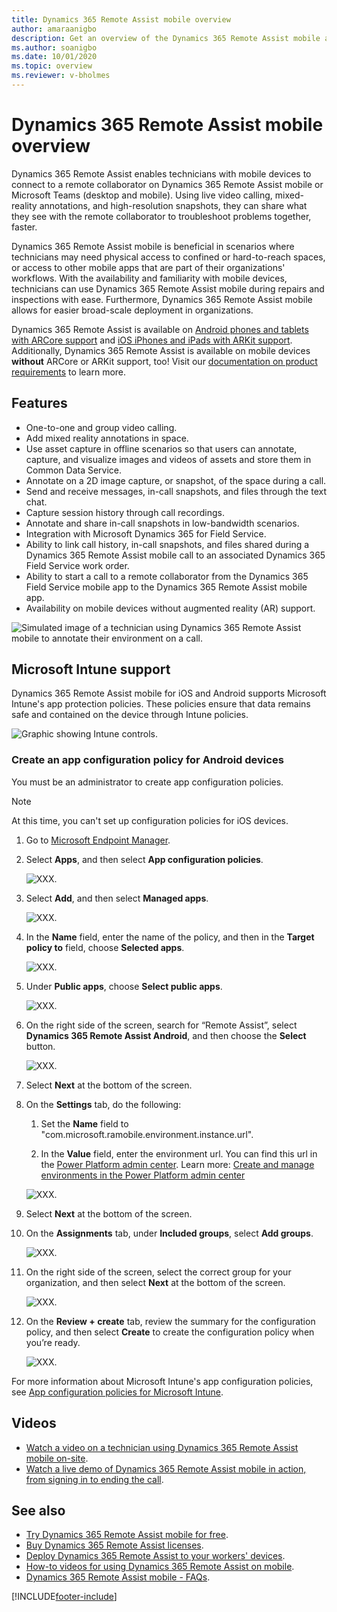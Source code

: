 ```yaml
---
title: Dynamics 365 Remote Assist mobile overview
author: amaraanigbo
description: Get an overview of the Dynamics 365 Remote Assist mobile app capabilities.
ms.author: soanigbo
ms.date: 10/01/2020
ms.topic: overview
ms.reviewer: v-bholmes
---
```


# Dynamics 365 Remote Assist mobile overview



Dynamics 365 Remote Assist enables technicians with mobile devices to connect to a remote collaborator on Dynamics 365 Remote Assist mobile or Microsoft Teams (desktop and mobile). Using live video calling, mixed-reality annotations, and high-resolution snapshots, they can share what they see with the remote collaborator to troubleshoot problems together, faster.

Dynamics 365 Remote Assist mobile is beneficial in scenarios where technicians may need physical access to confined or hard-to-reach spaces, or access to other mobile apps that are part of their organizations' workflows. With the availability and familiarity with mobile devices, technicians can use Dynamics 365 Remote Assist mobile during repairs and inspections with ease. Furthermore, Dynamics 365 Remote Assist mobile allows for easier broad-scale deployment in organizations.

Dynamics 365 Remote Assist is available on [Android phones and tablets with ARCore support](https://developers.google.com/ar/discover/supported-devices) and [iOS iPhones and iPads with ARKit support](https://developers.google.com/ar/discover/supported-devices#ios). Additionally, Dynamics 365 Remote Assist is available on mobile devices **without** ARCore or ARKit support, too! Visit our [documentation on product requirements](../requirements.md) to learn more.

## Features

- One-to-one and group video calling.
- Add mixed reality annotations in space.
- Use asset capture in offline scenarios so that users can annotate, capture, and visualize images and videos of assets and store them in Common Data Service. 
- Annotate on a 2D image capture, or snapshot, of the space during a call.
- Send and receive messages, in-call snapshots, and files through the text chat.
- Capture session history through call recordings.
- Annotate and share in-call snapshots in low-bandwidth scenarios.
- Integration with Microsoft Dynamics 365 for Field Service.
- Ability to link call history, in-call snapshots, and files shared during a Dynamics 365 Remote Assist mobile call to an associated Dynamics 365 Field Service work order.
- Ability to start a call to a remote collaborator from the Dynamics 365 Field Service mobile app to the Dynamics 365 Remote Assist mobile app.
- Availability on mobile devices without augmented reality (AR) support.

![Simulated image of a technician using Dynamics 365 Remote Assist mobile to annotate their environment on a call.](./media/ram-overview.png "Dynamics 365 Remote Assist mobile Overview")

## Microsoft Intune support

Dynamics 365 Remote Assist mobile for iOS and Android supports Microsoft Intune's app protection policies. These policies ensure that data remains safe and contained on the device through Intune policies.  

![Graphic showing Intune controls.](./media/RAM_IntuneControls.png)

### Create an app configuration policy for Android devices

You must be an administrator to create app configuration policies.

> [!NOTE]
> At this time, you can't set up configuration policies for iOS devices.

1. Go to [Microsoft Endpoint Manager](https://endpoint.microsoft.com/). 

2. Select **Apps**, and then select **App configuration policies**. 

    ![XXX.](./media/intune-1.jpg)

3. Select **Add**, and then select **Managed apps**. 

    ![XXX.](./media/intune-2.jpg)

4. In the **Name** field, enter the name of the policy, and then in the **Target policy to** field, choose **Selected apps**.  

    ![XXX.](./media/intune-3.jpg) 
    
5. Under **Public apps**, choose **Select public apps**. 

    ![XXX.](./media/intune-4.jpg)
    
7. On the right side of the screen, search for “Remote Assist”, select **Dynamics 365 Remote Assist Android**, and then choose the **Select** button. 

    ![XXX.](./media/intune-5.jpg)
    
8. Select **Next** at the bottom of the screen. 

9. On the **Settings** tab, do the following:

    1. Set the **Name** field to "com.microsoft.ramobile.environment.instance.url". 

    2. In the **Value** field, enter the environment url. You can find this url in the [Power Platform admin center](https://admin.powerplatform.microsoft.com). Learn more: [Create and manage environments in the Power Platform admin center](https://docs.microsoft.com/power-platform/admin/create-environment)

    ![XXX.](./media/intune-6.jpg)
    
9. Select **Next** at the bottom of the screen.

10. On the **Assignments** tab, under **Included groups**, select **Add groups**.

    ![XXX.](./media/intune-7.jpg)

11. On the right side of the screen, select the correct group for your organization, and then select **Next** at the bottom of the screen.

       ![XXX.](media/intune-8.jpg)
       
12. On the **Review + create** tab, review the summary for the configuration policy, and then select **Create** to create the configuration policy when you’re ready.

    ![XXX.](./media/intune-9.jpg)
    
For more information about Microsoft Intune's app configuration policies, see [App configuration policies for Microsoft Intune](https://docs.microsoft.com/mem/intune/apps/app-configuration-policies-overview). 

## Videos

- [Watch a video on a technician using Dynamics 365 Remote Assist mobile on-site](https://www.youtube.com/watch?v=J-C6GE2gFYw&t=27s).
- [Watch a live demo of Dynamics 365 Remote Assist mobile in action, from signing in to ending the call](https://www.youtube.com/watch?v=DQJWsCDNpb4&t=1s).

## See also

- [Try Dynamics 365 Remote Assist mobile for free](../try-remote-assist.md).
- [Buy Dynamics 365 Remote Assist licenses](../buy-remote-assist.md).
- [Deploy Dynamics 365 Remote Assist to your workers' devices](../deploy-remote-assist.md).
- [How-to videos for using Dynamics 365 Remote Assist on mobile](../videos.md).
- [Dynamics 365 Remote Assist mobile - FAQs](/dynamics365/mixed-reality/remote-assist/faq#using-remote-assist-on-mobile).


[!INCLUDE[footer-include](../../includes/footer-banner.md)]

